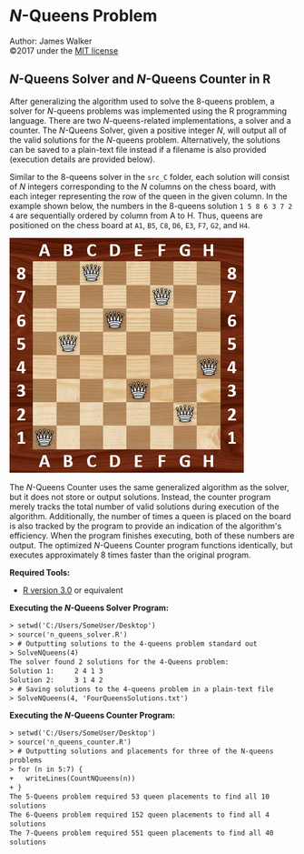 # _N_-Queens Problem  
Author: James Walker  
©2017 under the [MIT license]  

## _N_-Queens Solver and _N_-Queens Counter in R  
After generalizing the algorithm used to solve the 8-queens problem, a solver for _N_-queens problems was implemented using the R programming language. There are two _N_-queens-related implementations, a solver and a counter. The _N_-Queens Solver, given a positive integer _N_, will output all of the valid solutions for the _N_-queens problem. Alternatively, the solutions can be saved to a plain-text file instead if a filename is also provided (execution details are provided below).  

Similar to the 8-queens solver in the `src_C` folder, each solution will consist of _N_ integers corresponding to the _N_ columns on the chess board, with each integer representing the row of the queen in the given column. In the example shown below, the numbers in the 8-queens solution `1 5 8 6 3 7 2 4` are sequentially ordered by column from A to H. Thus, queens are positioned on the chess board at `A1`, `B5`, `C8`, `D6`, `E3`, `F7`, `G2`, and `H4`.  

<img src="./../img/8-Queens_Example.png" title="One Solution to the 8-Queens Problem" alt="8-Queens Solution Example" height="413" width="413"/>  

The _N_-Queens Counter uses the same generalized algorithm as the solver, but it does not store or output solutions. Instead, the counter program merely tracks the total number of valid solutions during execution of the algorithm. Additionally, the number of times a queen is placed on the board is also tracked by the program to provide an indication of the algorithm's efficiency. When the program finishes executing, both of these numbers are output. The optimized _N_-Queens Counter program functions identically, but executes approximately 8 times faster than the original program.  

**Required Tools:**  
- [R version 3.0] or equivalent  

**Executing the _N_-Queens Solver Program:**  
```
> setwd('C:/Users/SomeUser/Desktop')  
> source('n_queens_solver.R')  
> # Outputting solutions to the 4-queens problem standard out  
> SolveNQueens(4)  
The solver found 2 solutions for the 4-Queens problem:  
Solution 1:     2 4 1 3  
Solution 2:     3 1 4 2  
> # Saving solutions to the 4-queens problem in a plain-text file  
> SolveNQueens(4, 'FourQueensSolutions.txt')
```  

**Executing the _N_-Queens Counter Program:**  
```
> setwd('C:/Users/SomeUser/Desktop')  
> source('n_queens_counter.R')  
> # Outputting solutions and placements for three of the N-queens problems  
> for (n in 5:7) {  
+   writeLines(CountNQueens(n))  
+ }  
The 5-Queens problem required 53 queen placements to find all 10 solutions  
The 6-Queens problem required 152 queen placements to find all 4 solutions  
The 7-Queens problem required 551 queen placements to find all 40 solutions
```  

[MIT license]: http://www.opensource.org/licenses/mit-license.php  
[R version 3.0]: http://www.r-project.org/  
